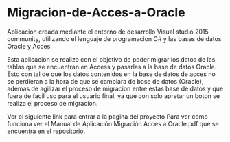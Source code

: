 # Migracion-de-Acces-a-Oracle

Aplicacion creada mediante el entorno de desarrollo Visual studio 2015 community, utilizando el lenguaje de programacion C# y las bases de datos Oracle y Acces.

Esta aplicacion se realizo con el objetivo de poder migrar los datos de las tablas que se encuentran en Access y pasarlas a la base de datos Oracle. Esto con tal de que los datos contenidos en la base de datos de acces no se perdieran a la hora de que se cambiara de base de datos (Oracle), ademas de agilizar el proceso de migracion entre estas base de datos y que fuera de facil uso para el usuario final, ya que con solo apretar un boton se realiza el proceso de migracion.



Ver el siguiente link para entrar a la pagina del proyecto 
Para ver como funciona ver el Manual de Aplicación Migración Acces a Oracle.pdf que se encuentra en el repositorio.
